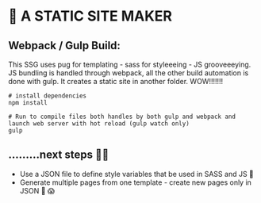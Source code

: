 # 📁  A STATIC SITE MAKER

## Webpack / Gulp Build:

This SSG uses pug for templating - sass for styleeeing - JS grooveeeying. JS bundling is handled through webpack, all the other build automation is done with gulp. It creates a static site in another folder. WOW!!!!!!!

    # install dependencies
    npm install

    # Run to compile files both handles by both gulp and webpack and launch web server with hot reload (gulp watch only)
    gulp


## .........next steps 👟💭
  
- Use a JSON file to define style variables that be used in SASS and JS 🔮  
- Generate multiple pages from one template - create new pages only in JSON 🤔 😱

